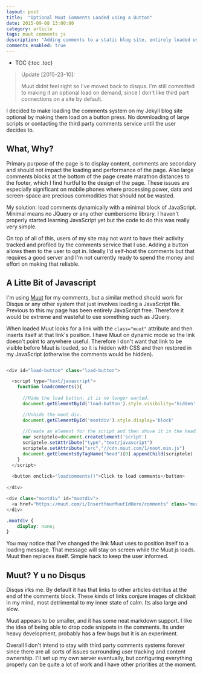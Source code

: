 ```yaml
---
layout: post
title:  "Optional Muut Comments Loaded using a Button"
date: 2015-09-08 13:00:00
category: article
tags: muut comments js
description: "Adding comments to a static blog site, entirely loaded using a button."
comments_enabled: true
---
```


* TOC
{:toc .toc}

> Update [2015-23-10]:
> 
> Muut didnt feel right so I've moved back to disqus. 
> I'm still committed to making it an optional load on demand, since I don't like third part connections on a site by default.

I decided to make loading the comments system on my Jekyll blog site optional by making them load on a button press. No downloading of large scripts or contacting the third party comments service until the user decides to.


## What, Why?

Primary purpose of the page is to display content, comments are secondary and should not impact the loading and performance of the page. Also large comments blocks at the bottom of the page create marathon distances to the footer, which I find hurtful to the design of the page. These issues are especially significant on mobile phones where processing power, data and screen-space are precious commodities that should not be wasted.

My solution: load comments dynamically with a minimal block of JavaScript. Minimal means no JQuery or any other cumbersome library. I haven't properly started learning JavaScript yet but the code to do this was really very simple.

On top of all of this, users of my site may not want to have their activity tracked and profiled by the comments service that I use. Adding a button allows them to the user to opt in. Ideally I'd self-host the comments but that requires a good server and I'm not currently ready to spend the money and effort on making that reliable.


## A Litte Bit of Javascript

I'm using [Muut](https://muut.com/) for my comments, but a similar method should work for Disqus or any other system that just involves loading a JavaScript file. Previous to this my page has been entirely JavaScript free. Therefore it would be extreme and wasteful to use something such as JQuery.

When loaded Muut looks for a link with the `class="muut"` attribute and then inserts itself at that link's position. I have Muut on dynamic mode so the link doesn't point to anywhere useful. Therefore I don't want that link to be visible before Muut is loaded, so it is hidden with CSS and then restored in my JavaScript (otherwise the comments would be hidden). 

``` javascript

<div id="load-button" class="load-button">

  <script type="text/javascript">
    function loadcomments(){
      
      //Hide the load button, it is no longer wanted.
      document.getElementById('load-button').style.visibility='hidden'

      //Unhide the moot div.
      document.getElementById('mootdiv').style.display='block'
      
      //Create an element for the script and then shove it in the head.
      var scriptele=document.createElement('script')
      scriptele.setAttribute("type","text/javascript")
      scriptele.setAttribute("src","//cdn.muut.com/1/moot.min.js")
      document.getElementsByTagName("head")[0].appendChild(scriptele)
    }
  </script>
 
  <button onclick="loadcomments()">Click to load comments</button>
 
</div>

<div class="mootdiv" id="mootdiv">
  <a href="https://muut.com/i/InsertYourMuutIdHere/comments" class="muut" type="dynamic">Loading comments...</a>
</div>

```

``` css
.mootdiv {
    display: none;
}
```

You may notice that I've changed the link Muut uses to position itself to a loading message. That message will stay on screen while the Muut js loads. Muut then replaces itself. Simple hack to keep the user informed. 


## Muut? Y u no Disqus

Disqus irks me. By default it has that links to other articles detritus at the end of the comments block. These kinds of links conjure images of clickbait in my mind, most detrimental to my inner state of calm. Its also large and slow.

Muut appears to be smaller, and it has some neat markdown support. I like the idea of being able to drop code snippets in the comments. Its under heavy development, probably has a few bugs but it is an experiment.

Overall I don't intend to stay with third party comments systems forever since there are all sorts of issues surrounding user tracking and content ownership. I'll set up my own server eventually, but configuring everything properly can be quite a lot of work and I have other priorities at the moment.